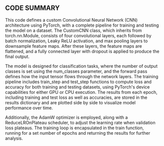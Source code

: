 ## CODE SUMMARY

This code defines a custom Convolutional Neural Network (CNN) architecture using PyTorch, with a complete pipeline for training and testing the model on a dataset. 
The CustomCNN class, which inherits from torch.nn.Module, consists of four convolutional layers, each followed by batch normalization, Leaky ReLU activation, and max pooling layers to downsample feature maps. 
After these layers, the feature maps are flattened, and a fully connected layer with dropout is applied to produce the final output. 


The model is designed for classification tasks, where the number of output classes is set using the num_classes parameter, and the forward pass defines how the input tensor flows through the network layers. 
The training pipeline includes train_step and test_step functions to compute loss and accuracy for both training and testing datasets, using PyTorch's device capabilities for either GPU or CPU execution. 
The results from each epoch, including training and test loss as well as accuracies, are stored in the results dictionary and are plotted side by side to visualize model performance over time.


Additionally, the AdamW optimizer is employed, along with a ReduceLROnPlateau scheduler, to adjust the learning rate when validation loss plateaus. 
The training loop is encapsulated in the train function, running for a set number of epochs and returning the results for further analysis.









